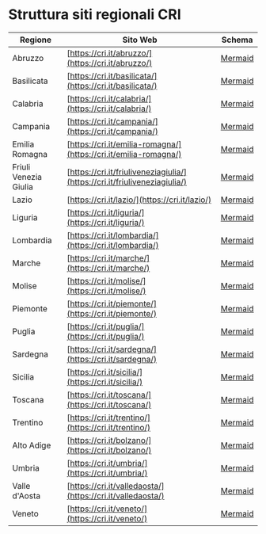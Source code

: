# Struttura siti regionali CRI

| Regione               | Sito Web                                                                   | Schema                                     |
| --------------------- | -------------------------------------------------------------------------- | ------------------------------------------ |
| Abruzzo               | [https://cri.it/abruzzo/](https://cri.it/abruzzo/)                         | [Mermaid](/abruzzo_mermaid.md)             |
| Basilicata            | [https://cri.it/basilicata/](https://cri.it/basilicata/)                   | [Mermaid](/basilicata_mermaid.md)          |
| Calabria              | [https://cri.it/calabria/](https://cri.it/calabria/)                       | [Mermaid](/calabria_mermaid.md)            |
| Campania              | [https://cri.it/campania/](https://cri.it/campania/)                       | [Mermaid](/campania_mermaid.md)            |
| Emilia Romagna        | [https://cri.it/emilia-romagna/](https://cri.it/emilia-romagna/)           | [Mermaid](/emiliaromagna_mermaid.md)       |
| Friuli Venezia Giulia | [https://cri.it/friuliveneziagiulia/](https://cri.it/friuliveneziagiulia/) | [Mermaid](/friuliveneziagiulia_mermaid.md) |
| Lazio                 | [https://cri.it/lazio/](https://cri.it/lazio/)                             | [Mermaid](/lazio_mermaid.md)               |
| Liguria               | [https://cri.it/liguria/](https://cri.it/liguria/)                         | [Mermaid](/liguria_mermaid.md)             |
| Lombardia             | [https://cri.it/lombardia/](https://cri.it/lombardia/)                     | [Mermaid](/lombardia_mermaid.md)           |
| Marche                | [https://cri.it/marche/](https://cri.it/marche/)                           | [Mermaid](/marche_mermaid.md)              |
| Molise                | [https://cri.it/molise/](https://cri.it/molise/)                           | [Mermaid](/molise_mermaid.md)              |
| Piemonte              | [https://cri.it/piemonte/](https://cri.it/piemonte/)                       | [Mermaid](/piemonte_mermaid.md)            |
| Puglia                | [https://cri.it/puglia/](https://cri.it/puglia/)                           | [Mermaid](/puglia_mermaid.md)              |
| Sardegna              | [https://cri.it/sardegna/](https://cri.it/sardegna/)                       | [Mermaid](/sardegna_mermaid.md)            |
| Sicilia               | [https://cri.it/sicilia/](https://cri.it/sicilia/)                         | [Mermaid](/sicilia_mermaid.md)             |
| Toscana               | [https://cri.it/toscana/](https://cri.it/toscana/)                         | [Mermaid](/toscana_mermaid.md)             |
| Trentino              | [https://cri.it/trentino/](https://cri.it/trentino/)                       | [Mermaid](/trentino_mermaid.md)            |
| Alto Adige            | [https://cri.it/bolzano/](https://cri.it/bolzano/)                         | [Mermaid](/bolzano_mermaid.md)             |
| Umbria                | [https://cri.it/umbria/](https://cri.it/umbria/)                           | [Mermaid](/umbria_mermaid.md)              |
| Valle d'Aosta         | [https://cri.it/valledaosta/](https://cri.it/valledaosta/)                 | [Mermaid](/valledaosta_mermaid.md)         |
| Veneto                | [https://cri.it/veneto/](https://cri.it/veneto/)                           | [Mermaid](/veneto_mermaid.md)              |
